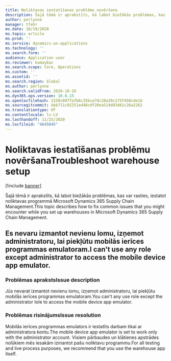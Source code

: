 ```yaml
---
title: Noliktavas iestatīšanas problēmu novēršana
description: Šajā tēmā ir aprakstīts, kā labot biežākās problēmas, kas var rasties, iestatot noliktavas programmā Microsoft Dynamics 365 Supply Chain Management.
author: perlynne
manager: tfehr
ms.date: 10/19/2020
ms.topic: article
ms.prod: ''
ms.service: dynamics-ax-applications
ms.technology: ''
ms.search.form: ''
audience: Application user
ms.reviewer: kamaybac
ms.search.scope: Core, Operations
ms.custom: ''
ms.assetid: ''
ms.search.region: Global
ms.author: perlynne
ms.search.validFrom: 2020-10-19
ms.dyn365.ops.version: 10.0.15
ms.openlocfilehash: 2158c097fafb6c35bce7dc28a29c175f458cde1b
ms.sourcegitcommit: deb711c92251ed48cdf20ea514d03461c26a2262
ms.translationtype: HT
ms.contentlocale: lv-LV
ms.lasthandoff: 11/25/2020
ms.locfileid: "4645845"
---
```

# <a name="troubleshoot-warehouse-setup"></a><span data-ttu-id="534f7-103">Noliktavas iestatīšanas problēmu novēršana</span><span class="sxs-lookup"><span data-stu-id="534f7-103">Troubleshoot warehouse setup</span></span>

[!include [banner](../includes/banner.md)]

<span data-ttu-id="534f7-104">Šajā tēmā ir aprakstīts, kā labot biežākās problēmas, kas var rasties, iestatot noliktavas programmā Microsoft Dynamics 365 Supply Chain Management.</span><span class="sxs-lookup"><span data-stu-id="534f7-104">This topic describes how to fix common issues that you might encounter while you set up warehouses in Microsoft Dynamics 365 Supply Chain Management.</span></span>

## <a name="i-cant-use-any-role-except-administrator-to-access-the-mobile-device-app-emulator"></a><span data-ttu-id="534f7-105">Es nevaru izmantot nevienu lomu, izņemot administratoru, lai piekļūtu mobilās ierīces programmas emulatoram.</span><span class="sxs-lookup"><span data-stu-id="534f7-105">I can't use any role except administrator to access the mobile device app emulator.</span></span>

### <a name="issue-description"></a><span data-ttu-id="534f7-106">Problēmas apraksts</span><span class="sxs-lookup"><span data-stu-id="534f7-106">Issue description</span></span>

<span data-ttu-id="534f7-107">Jūs nevarat izmantot nevienu lomu, izņemot administratoru, lai piekļūtu mobilās ierīces programmas emulatoram.</span><span class="sxs-lookup"><span data-stu-id="534f7-107">You can't any use role except the administrator tole to access the mobile device app emulator.</span></span>

### <a name="issue-resolution"></a><span data-ttu-id="534f7-108">Problēmas risinājums</span><span class="sxs-lookup"><span data-stu-id="534f7-108">Issue resolution</span></span>

<span data-ttu-id="534f7-109">Mobilās ierīces programmas emulators ir iestatīts darbam tikai ar administratora kontu.</span><span class="sxs-lookup"><span data-stu-id="534f7-109">The mobile device app emulator is set to work only with the administrator account.</span></span> <span data-ttu-id="534f7-110">Visiem pārbaudes un klātienes apstrādes nolūkiem mēs iesakām izmantot pašu noliktavu programmu.</span><span class="sxs-lookup"><span data-stu-id="534f7-110">For all testing and live process purposes, we recommend that you use the warehouse app itself.</span></span>

